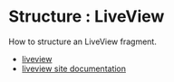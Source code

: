 # Structure : LiveView

How to structure an LiveView fragment.

* [liveview](src/site/markdown/index.md)
* [liveview site documentation](https://plord12.github.io/samples/10.4.0-SNAPSHOT/./structure/liveview)
